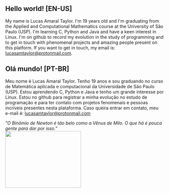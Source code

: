 ## Hello world! [EN-US] 
My name is Lucas Amaral Taylor. I'm 19 years old and I'm graduating from the Applied and Computational Mathematics course at the University of São Paulo (USP). I'm learning C, Python and Java and have a keen interest in Linux. I'm on github to record my evolution in the study of programming and to get in touch with phenomenal projects and amazing people present on this platform.
 If you want to get in touch, my email is: lucasamtaylor@protonmail.com. 


## Olá mundo! [PT-BR]
Meu nome é Lucas Amaral Taylor. Tenho 19 anos e sou graduando no curso de Matemática aplicada e computacional da Universidade de São Paulo (USP). Estou aprendendo C, Python e Java e tenho um grande interesse por Linux.
Estou no github para registrar a minha evolução no estudo de programação e para ter contato com projetos fenomenais e pessoas incríveis presentes nesta plataforma.
Caso queira entrar em contato, meu e-mail é: lucasamtaylor@protonmail.com
 
 <i>"O Binômio de Newton é tão belo como a Vênus de Milo. O que há é pouca gente para dar por isso." </i>
 <br>
<img src="https://media4.giphy.com/media/pO4UHglOY2vII/giphy.gif?cid=ecf05e479o0l8n09zeoqjx3zqloxh65hoo7yfozejgzqniyg&rid=giphy.gif&ct=g" width="240" height="180" class="center"/>

